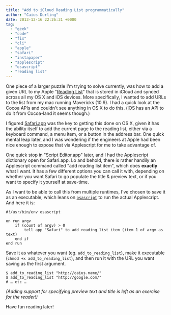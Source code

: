 ```yaml
---
title: "Add to iCloud Reading List programmatically"
author: "Caius Durling"
date: 2013-12-16 22:26:31 +0000
tag:
  - "geek"
  - "code"
  - "fix"
  - "cli"
  - "apple"
  - "safari"
  - "instapaper"
  - "applescript"
  - "osascript"
  - "reading list"
---
```


One piece of a larger puzzle I'm trying to solve currently, was how to add a given URL to my Apple "[Reading List][]" that is stored in iCloud and synced across all my OS X and iOS devices. More specifically, I wanted to add URLs to the list from my mac running Mavericks (10.9). I had a quick look at the Cocoa APIs and couldn't see anything in OS X to do this. (iOS has an API to do it from Cocoa-land it seems though.)

[Reading List]: http://www.apple.com/uk/safari/#icloud

I figured [Safari.app][Safari] was the key to getting this done on OS X, given it has the ability itself to add the current page to the reading list, either via a keyboard command, a menu item, or a button in the address bar. One quick mental leap later, and I was wondering if the engineers at Apple had been nice enough to expose that via Applescript for me to take advantage of.

[Safari]: http://www.apple.com/uk/safari/

One quick stop in "Script Editor.app" later, and I had the Applescript dictionary open for Safari.app. Lo and behold, there is rather handily an Applescript command called "add reading list item", which does **exactly** what I want. It has a few different options you can call it with, depending on whether you want Safari to go populate the title & preview text, or if you want to specify it yourself at save-time.

As I want to be able to call this from multiple runtimes, I've chosen to save it as an executable, which leans on [`osascript`][osascript] to run the actual Applescript. And here it is:

[osascript]: https://developer.apple.com/library/mac/documentation/Darwin/Reference/ManPages/man1/osascript.1.html

```applescript
#!/usr/bin/env osascript

on run argv
    if (count of argv) > 0
        tell app "Safari" to add reading list item (item 1 of argv as text)
    end if
end run
```

Save it as whatever you want (eg. `add_to_reading_list`), make it executable (`chmod +x add_to_reading_list`), and then run it with the URL you want saving as the first argument.

    $ add_to_reading_list "http://caius.name/"
    $ add_to_reading_list "http://google.com/"
    # … etc …

*(Adding support for specifying preview text and title is left as an exercise for the reader!)*

Have fun reading later!
